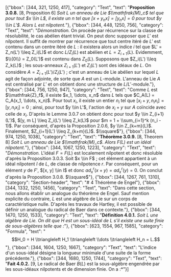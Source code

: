 [{"bbox": [344, 321, 1250, 417], "category": "Text", "text": "**Proposition 3.0.8.** [8, Proposition 6] *Soit L un anneau de Lie $\\mathfrak{M}_c$ tel que pour tout $x \\in L$, il existe un n tel que $[x+y_n x] = [y_n x] = 0$ pour tout $y \\in L'$. Alors L est nilpotent.*"}, {"bbox": [344, 448, 1250, 756], "category": "Text", "text": "*Démonstration.* On procède par récurrence sur la classe de résolubilité, le cas abélien étant trivial. On peut donc supposer que $L'$ est nilpotent. Il suffit de montrer par récurrence que tout centre itéré de $L'$ est contenu dans un centre itéré de $L$ : il existera alors un indice $i$ tel que $L' = Z_n(L') \\leq Z_i(L)$ et donc $L/Z_i(L)$ est abélien et $L = Z_{i+1}(L)$. Evidemment, $\\{0\\} = Z_0(L')$ est contenu dans $Z_0(L)$. Supposons que $Z_i(L') \\leq Z_k(L)$ ; les sous-anneaux $Z_{i+1}(L')$ et $Z_i(L')$ sont des idéaux de $L$. On considère $A = Z_{i+1}(L')/Z_i(L')$ ; c'est un anneau de Lie abélien sur lequel $L$ agit de façon adjointe, de sorte que $A$ est un $L$-module. L'anneau de Lie $A$ est centralisé par $L'$ et on obtient donc une structure de $L/L'$-module."}, {"bbox": [344, 756, 1250, 947], "category": "Text", "text": "Comme $L$ est $\\mathfrak{Z}_f$, il existe $x_1, \\dots, x_n$ dans $L$ tels que $C_A(L) = C_A(x_1, \\dots, x_n)$. Pour tout $x_i$, il existe un entier $n_i$ tel que $[x_i + y, n_i x_i] = [y, n_i x_i] = 0$ ; ainsi, pour tout $y \\in L'$, l'action de $x_i + y$ sur $A$ coïncide avec celle de $x_i$. D'après le Lemme 3.0.7 on obtient donc pour tout $y \\in Z_{i+1}(L')$, $[y, m L] \\leq Z_i(L') \\leq Z_k(L)$ pour $m = 1 + \\sum_{i=1}^k (n_i - 1)$. Par conséquent, d'après la Proposition 2.0.6, $y \\in Z_{k+m}(L)$. Finalement, $Z_{i+1}(L') \\leq Z_{k+m}(L)$. $\\square$"}, {"bbox": [344, 974, 1250, 1038], "category": "Text", "text": "**Théorème 3.0.9.** [8, Theorem 8] *Soit L un anneau de Lie $\\mathfrak{M}_c$. Alors $F(L)$ est un idéal nilpotent.*"}, {"bbox": [344, 1067, 1250, 1223], "category": "Text", "text": "*Démonstration.* L'idéal $F = F(L)$ est localement nilpotent et donc résoluble d'après la Proposition 3.0.3. Soit $x \\in F$ ; cet élément appartient à un idéal nilpotent $I$ de $L$, de classe de nilpotence $r$. Par conséquent, pour un élément $y$ de $F'$, $[x, y] \\in I$ et donc $ad_x^r(x + y) = ad_x^r(y) = 0$. On conclut d'après la Proposition 3.0.8. $\\square$"}, {"bbox": [344, 1267, 761, 1310], "category": "Section-header", "text": "# 4 Théorème de Engel"}, {"bbox": [344, 1332, 1250, 1456], "category": "Text", "text": "Dans cette section, nous allons établir un analogue du théorème de Engel. Sauf mention explicite du contraire, $L$ est une algèbre de Lie sur un corps de caractéristique nulle. D'après les travaux de Hartley, il est possible de définir un analogue du radical de Baer dans ce contexte."}, {"bbox": [344, 1470, 1250, 1533], "category": "Text", "text": "**Définition 4.0.1.** *Soit $L$ une algèbre de Lie. On dit que $H$ est un sous-idéal de $L$ s'il existe une suite finie de sous-algèbres telle que :*"}, {"bbox": [623, 1554, 967, 1585], "category": "Formula", "text": "$$H_0 = H \\triangleleft H_1 \\triangleleft \\dots \\triangleleft H_n = L.$$"}, {"bbox": [344, 1604, 1250, 1667], "category": "Text", "text": "L'indice d'un sous-idéal désigne la longueur minimale d'une suite de la forme précédente."}, {"bbox": [344, 1680, 1250, 1744], "category": "Text", "text": "**Fait 4.0.2.** [9, Le radical de Baer $B(L)$ est la sous-algèbre engendrée par les sous-idéaux nilpotents et de dimension finie. On a :*"}]